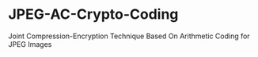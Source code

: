 # JPEG-AC-Crypto-Coding
Joint Compression-Encryption Technique Based On Arithmetic Coding for JPEG Images

